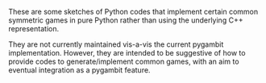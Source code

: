 These are some sketches of Python codes that implement certain common symmetric games
in pure Python rather than using the underlying C++ representation.

They are not currently maintained vis-a-vis the current pygambit implementation.
However, they are intended to be suggestive of how to provide codes to generate/implement
common games, with an aim to eventual integration as a pygambit feature.
